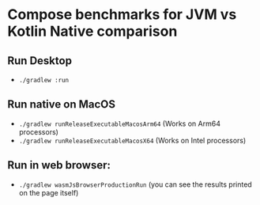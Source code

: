 # Compose benchmarks for JVM vs Kotlin Native comparison

## Run Desktop
- `./gradlew :run`

## Run native on MacOS
 - `./gradlew runReleaseExecutableMacosArm64` (Works on Arm64 processors)
 - `./gradlew runReleaseExecutableMacosX64` (Works on Intel processors)

## Run in web browser:
- `./gradlew wasmJsBrowserProductionRun` (you can see the results printed on the page itself)